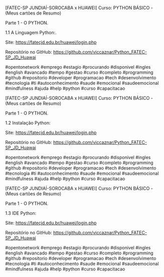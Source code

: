 [FATEC-SP JUNDIAÍ-SOROCABA x HUAWEI] Curso: PYTHON BÁSICO - (Meus cartões de Resumo)

Parte 1 - O PYTHON.

1.1 A Linguagem Python:.

Site: https://fatecjd.edu.br/huawei/login.php

Repositório no GitHub: https://github.com/viccaznar/Python_FATEC-SP_JD_Huawai

#opentonetwork #emprego #estagio #procurando #disponivel #ingles #english #avancado #tempo #gestao #curso #completo #programming #github #repositorio #developer #programacao #tech #desenvolvimento #tecnologia #ti #autoconhecimento #saude #emocional #saudeemocional #mindfulness #ajuda #help #python #curso #capacitacao



[FATEC-SP JUNDIAÍ-SOROCABA x HUAWEI] Curso: PYTHON BÁSICO - (Meus cartões de Resumo)

Parte 1 - O PYTHON.

1.2 Instalação Python:

Site: https://fatecjd.edu.br/huawei/login.php

Repositório no GitHub: https://github.com/viccaznar/Python_FATEC-SP_JD_Huawai

#opentonetwork #emprego #estagio #procurando #disponivel #ingles #english #avancado #tempo #gestao #curso #completo #programming #github #repositorio #developer #programacao #tech #desenvolvimento #tecnologia #ti #autoconhecimento #saude #emocional #saudeemocional #mindfulness #ajuda #help #python #curso #capacitacao


[FATEC-SP JUNDIAÍ-SOROCABA x HUAWEI] Curso: PYTHON BÁSICO - (Meus cartões de Resumo)

Parte 1 - O PYTHON.

1.3 IDE Python:

Site: https://fatecjd.edu.br/huawei/login.php

Repositório no GitHub: https://github.com/viccaznar/Python_FATEC-SP_JD_Huawai

#opentonetwork #emprego #estagio #procurando #disponivel #ingles #english #avancado #tempo #gestao #curso #completo #programming #github #repositorio #developer #programacao #tech #desenvolvimento #tecnologia #ti #autoconhecimento #saude #emocional #saudeemocional #mindfulness #ajuda #help #python #curso #capacitacao
